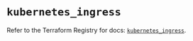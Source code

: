 # `kubernetes_ingress`

Refer to the Terraform Registry for docs: [`kubernetes_ingress`](https://registry.terraform.io/providers/hashicorp/kubernetes/2.33.0/docs/resources/ingress).
